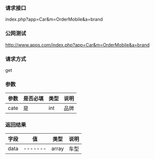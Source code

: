 ### **请求接口**
index.php?app=Car&m=OrderMobile&a=brand



### **公网测试**
http://www.apps.com/index.php?app=Car&m=OrderMobile&a=brand

### **请求方式**
get


### **参数**
|参数       |是否必填          |类型    |说明        |  
| ---------  |--------    |-------- |--------  | 
|cate       |是          |int    |品牌       |  

### **返回结果**
|字段        |值          |类型    |说明        |
| ---------  |--------    |-------- |--------  |
|data|-------   |array  |车型  |